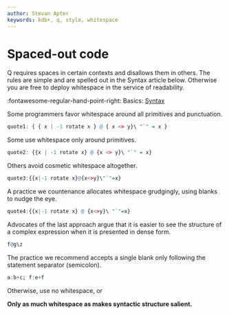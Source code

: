 ```yaml
---
author: Stevan Apter
keywords: kdb+, q, style, whitespace
---
```


# Spaced-out code


Q requires spaces in certain contexts and disallows them in others. The rules are simple and are spelled out in the Syntax article below. Otherwise you are free to deploy whitespace in the service of readability. 

:fontawesome-regular-hand-point-right: 
Basics: [Syntax](../basics/syntax.md)

Some programmers favor whitespace around all primitives and punctuation.

```q
quote1: { { x | -1 rotate x } @ { x <> y}\ "`" = x }
```

Some use whitespace only around primitives.

```q
quote2: {{x | -1 rotate x} @ {x <> y}\ "`" = x}
```

Others avoid cosmetic whitespace altogether.

```q
quote3:{{x|-1 rotate x}@{x<>y}\"`"=x}
```

A practice we countenance allocates whitespace grudgingly, using blanks to nudge the eye.

```q
quote4:{{x|-1 rotate x} @ {x<>y}\ "`"=x}
```

Advocates of the last approach argue that it is easier to see the structure of a complex expression when it is presented in dense form.

```q
f@g\z
```

The practice we recommend accepts a single blank only following the statement separator (semicolon).

```q
a:b+c; f:e+f
```

Otherwise, use no whitespace, or

**Only as much whitespace as makes syntactic structure salient.**
